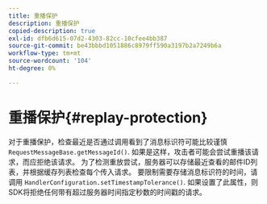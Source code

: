 ```yaml
---
title: 重播保护
description: 重播保护
copied-description: true
exl-id: dfb6d615-07d2-4303-82cc-10cfee4bb387
source-git-commit: be43bbbd1051886c8979ff590a3197b2a7249b6a
workflow-type: tm+mt
source-wordcount: '104'
ht-degree: 0%

---
```


# 重播保护{#replay-protection}

对于重播保护，检查最近是否通过调用看到了消息标识符可能比较谨慎 `RequestMessageBase.getMessageId()`. 如果是这样，攻击者可能会尝试重播该请求，而应拒绝该请求。 为了检测重放尝试，服务器可以存储最近查看的邮件ID列表，并根据缓存列表检查每个传入请求。 要限制需要存储消息标识符的时间，请调用 `HandlerConfiguration.setTimestampTolerance()`. 如果设置了此属性，则SDK将拒绝任何带有超过服务器时间指定秒数的时间戳的请求。
